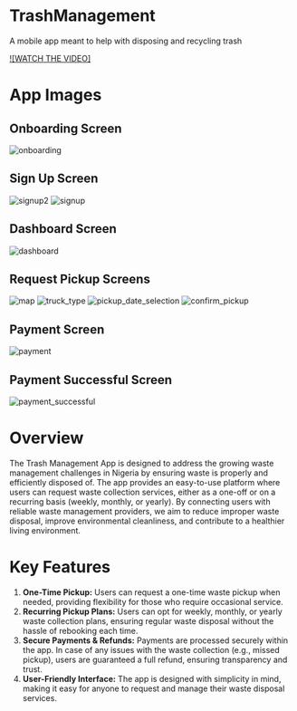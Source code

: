 
# TrashManagement
A mobile app meant to help with disposing and recycling trash 

[![WATCH THE VIDEO]](https://www.linkedin.com/posts/ajao-semiloore-880889220_so-a-few-months-back-i-had-an-idea-about-activity-7100592059035656192-QJiQ?utm_source=share&utm_medium=member_desktop)

# App Images

## Onboarding Screen
![onboarding](https://github.com/user-attachments/assets/259d92cc-7b72-42ce-b5a0-79fa86b8c710)

## Sign Up Screen
![signup2](https://github.com/user-attachments/assets/e2a89e30-f850-406a-8541-9b1580fad13d)
![signup](https://github.com/user-attachments/assets/b043a9e4-bf85-4c8c-b57b-032aa0a147a8)

## Dashboard Screen
![dashboard](https://github.com/user-attachments/assets/9cebd712-27df-4da5-8cdf-9bd192ebabb4)

## Request Pickup Screens
![map](https://github.com/user-attachments/assets/2d69216e-1f25-4b2d-96ff-4e3b32c96025)
![truck_type](https://github.com/user-attachments/assets/5dfebbec-ee2d-4e61-ae20-9b8f4dc0baae)
![pickup_date_selection](https://github.com/user-attachments/assets/f3ef4503-fe71-42fe-a243-7813212f35fa)
![confirm_pickup](https://github.com/user-attachments/assets/f2c96408-52e2-48be-a924-f6c5a925b170)

## Payment Screen
![payment](https://github.com/user-attachments/assets/56cf9f1f-ca40-447b-b19d-c07623a52f28)

## Payment Successful Screen
![payment_successful](https://github.com/user-attachments/assets/a0add043-cbd4-4cd6-99ca-4b2a6acb02de)


# Overview
The Trash Management App is designed to address the growing waste management challenges in Nigeria by ensuring waste is properly and efficiently disposed of. The app provides an easy-to-use platform where users can request waste collection services, either as a one-off or on a recurring basis (weekly, monthly, or yearly). By connecting users with reliable waste management providers, we aim to reduce improper waste disposal, improve environmental cleanliness, and contribute to a healthier living environment.

# Key Features
1. **One-Time Pickup:** Users can request a one-time waste pickup when needed, providing flexibility for those who require occasional service.
2. **Recurring Pickup Plans:** Users can opt for weekly, monthly, or yearly waste collection plans, ensuring regular waste disposal without the hassle of rebooking each time.
3. **Secure Payments & Refunds:** Payments are processed securely within the app. In case of any issues with the waste collection (e.g., missed pickup), users are guaranteed a full refund, ensuring transparency and trust.
4. **User-Friendly Interface:** The app is designed with simplicity in mind, making it easy for anyone to request and manage their waste disposal services.
